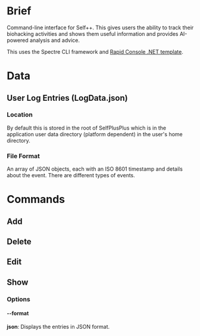 # Brief

Command-line interface for Self++. This gives users the ability to track their biohacking activities and shows them useful information and provides AI-powered analysis and advice.

This uses the Spectre CLI framework and [Rapid Console .NET template](https://github.com/jasontaylordev/RapidConsole).

# Data
## User Log Entries (LogData.json)
### Location
By default this is stored in the root of SelfPlusPlus which is in the application user data directory (platform dependent) in the user's home directory.

### File Format
An array of JSON objects, each with an ISO 8601 timestamp and details about the event. There are different types of events.

# Commands
## Add
## Delete
## Edit
## Show
### Options
#### --format
**json**: Displays the entries in JSON format.